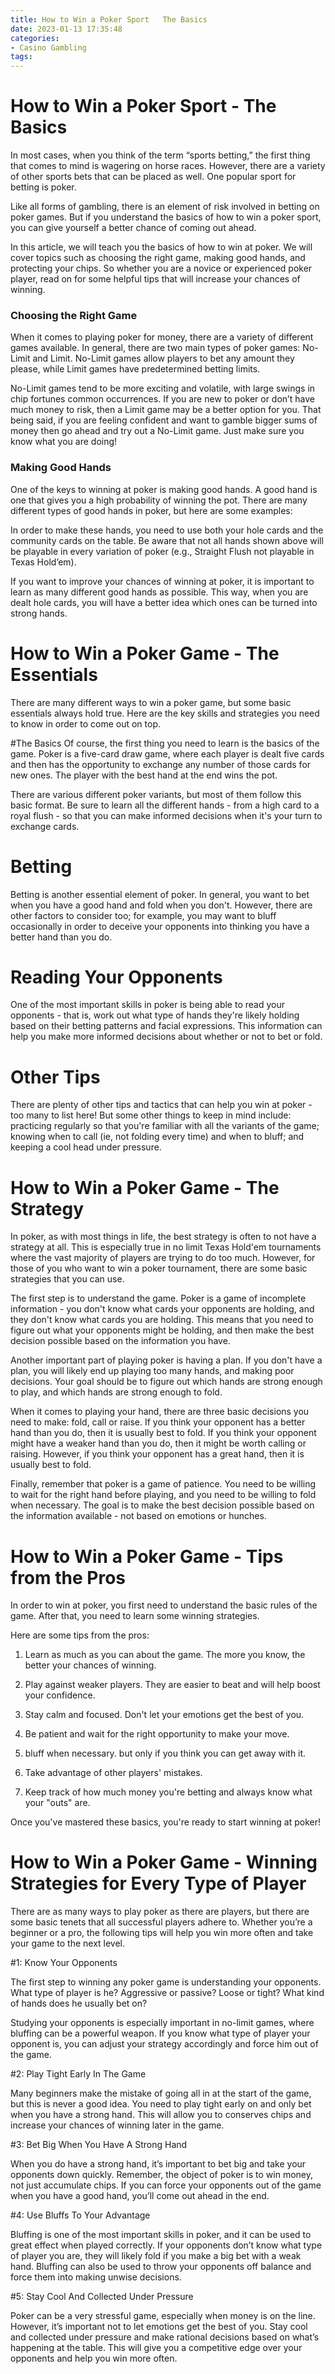 ```yaml
---
title: How to Win a Poker Sport   The Basics
date: 2023-01-13 17:35:48
categories:
- Casino Gambling
tags:
---
```



#  How to Win a Poker Sport - The Basics

In most cases, when you think of the term “sports betting,” the first thing that comes to mind is wagering on horse races. However, there are a variety of other sports bets that can be placed as well. One popular sport for betting is poker.

Like all forms of gambling, there is an element of risk involved in betting on poker games. But if you understand the basics of how to win a poker sport, you can give yourself a better chance of coming out ahead.

In this article, we will teach you the basics of how to win at poker. We will cover topics such as choosing the right game, making good hands, and protecting your chips. So whether you are a novice or experienced poker player, read on for some helpful tips that will increase your chances of winning.

### Choosing the Right Game

When it comes to playing poker for money, there are a variety of different games available. In general, there are two main types of poker games: No-Limit and Limit. No-Limit games allow players to bet any amount they please, while Limit games have predetermined betting limits.

No-Limit games tend to be more exciting and volatile, with large swings in chip fortunes common occurrences. If you are new to poker or don’t have much money to risk, then a Limit game may be a better option for you. That being said, if you are feeling confident and want to gamble bigger sums of money then go ahead and try out a No-Limit game. Just make sure you know what you are doing!

### Making Good Hands

One of the keys to winning at poker is making good hands. A good hand is one that gives you a high probability of winning the pot. There are many different types of good hands in poker, but here are some examples:





















 
In order to make these hands, you need to use both your hole cards and the community cards on the table. Be aware that not all hands shown above will be playable in every variation of poker (e.g., Straight Flush not playable in Texas Hold’em).

If you want to improve your chances of winning at poker, it is important to learn as many different good hands as possible. This way, when you are dealt hole cards, you will have a better idea which ones can be turned into strong hands.

#  How to Win a Poker Game - The Essentials

There are many different ways to win a poker game, but some basic essentials always hold true. Here are the key skills and strategies you need to know in order to come out on top.

#The Basics
Of course, the first thing you need to learn is the basics of the game. Poker is a five-card draw game, where each player is dealt five cards and then has the opportunity to exchange any number of those cards for new ones. The player with the best hand at the end wins the pot.

There are various different poker variants, but most of them follow this basic format. Be sure to learn all the different hands - from a high card to a royal flush - so that you can make informed decisions when it's your turn to exchange cards.

# Betting 
Betting is another essential element of poker. In general, you want to bet when you have a good hand and fold when you don't. However, there are other factors to consider too; for example, you may want to bluff occasionally in order to deceive your opponents into thinking you have a better hand than you do.

# Reading Your Opponents 
One of the most important skills in poker is being able to read your opponents - that is, work out what type of hands they're likely holding based on their betting patterns and facial expressions. This information can help you make more informed decisions about whether or not to bet or fold.

# Other Tips 
There are plenty of other tips and tactics that can help you win at poker - too many to list here! But some other things to keep in mind include: practicing regularly so that you're familiar with all the variants of the game; knowing when to call (ie, not folding every time) and when to bluff; and keeping a cool head under pressure.

#  How to Win a Poker Game - The Strategy

In poker, as with most things in life, the best strategy is often to not have a strategy at all. This is especially true in no limit Texas Hold'em tournaments where the vast majority of players are trying to do too much. However, for those of you who want to win a poker tournament, there are some basic strategies that you can use.

The first step is to understand the game. Poker is a game of incomplete information - you don't know what cards your opponents are holding, and they don't know what cards you are holding. This means that you need to figure out what your opponents might be holding, and then make the best decision possible based on the information you have.

Another important part of playing poker is having a plan. If you don't have a plan, you will likely end up playing too many hands, and making poor decisions. Your goal should be to figure out which hands are strong enough to play, and which hands are strong enough to fold.

When it comes to playing your hand, there are three basic decisions you need to make: fold, call or raise. If you think your opponent has a better hand than you do, then it is usually best to fold. If you think your opponent might have a weaker hand than you do, then it might be worth calling or raising. However, if you think your opponent has a great hand, then it is usually best to fold.

Finally, remember that poker is a game of patience. You need to be willing to wait for the right hand before playing, and you need to be willing to fold when necessary. The goal is to make the best decision possible based on the information available - not based on emotions or hunches.

#  How to Win a Poker Game - Tips from the Pros

In order to win at poker, you first need to understand the basic rules of the game. After that, you need to learn some winning strategies.

Here are some tips from the pros:

1. Learn as much as you can about the game. The more you know, the better your chances of winning.

2. Play against weaker players. They are easier to beat and will help boost your confidence.

3. Stay calm and focused. Don't let your emotions get the best of you.

4. Be patient and wait for the right opportunity to make your move.

5. bluff when necessary. but only if you think you can get away with it.

6. Take advantage of other players' mistakes.

7. Keep track of how much money you're betting and always know what your "outs" are.


Once you've mastered these basics, you're ready to start winning at poker!

#  How to Win a Poker Game - Winning Strategies for Every Type of Player

There are as many ways to play poker as there are players, but there are some basic tenets that all successful players adhere to. Whether you’re a beginner or a pro, the following tips will help you win more often and take your game to the next level.

#1: Know Your Opponents

The first step to winning any poker game is understanding your opponents. What type of player is he? Aggressive or passive? Loose or tight? What kind of hands does he usually bet on?

Studying your opponents is especially important in no-limit games, where bluffing can be a powerful weapon. If you know what type of player your opponent is, you can adjust your strategy accordingly and force him out of the game.

#2: Play Tight Early In The Game

Many beginners make the mistake of going all in at the start of the game, but this is never a good idea. You need to play tight early on and only bet when you have a strong hand. This will allow you to conserves chips and increase your chances of winning later in the game.

#3: Bet Big When You Have A Strong Hand

When you do have a strong hand, it’s important to bet big and take your opponents down quickly. Remember, the object of poker is to win money, not just accumulate chips. If you can force your opponents out of the game when you have a good hand, you’ll come out ahead in the end.

#4: Use Bluffs To Your Advantage

Bluffing is one of the most important skills in poker, and it can be used to great effect when played correctly. If your opponents don’t know what type of player you are, they will likely fold if you make a big bet with a weak hand. Bluffing can also be used to throw your opponents off balance and force them into making unwise decisions.

#5: Stay Cool And Collected Under Pressure

Poker can be a very stressful game, especially when money is on the line. However, it’s important not to let emotions get the best of you. Stay cool and collected under pressure and make rational decisions based on what’s happening at the table. This will give you a competitive edge over your opponents and help you win more often.